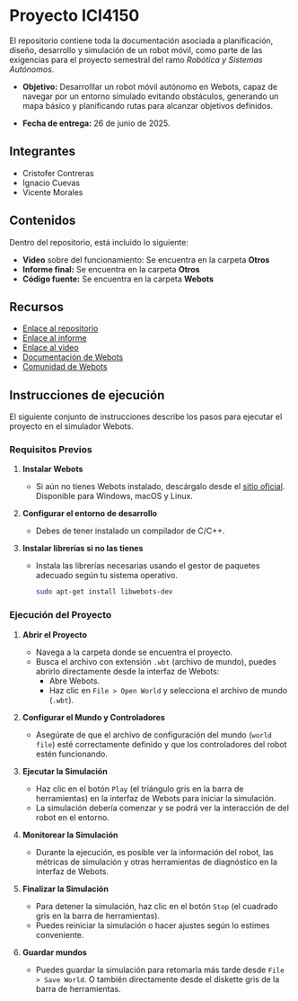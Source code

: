 # Proyecto ICI4150

El repositorio contiene toda la documentación asociada a planificación, diseño, desarrollo y simulación de un robot móvil, como parte de las exigencias para el proyecto semestral del ramo *Robótica y Sistemas Autónomos*.

* **Objetivo:** Desarrolllar un robot móvil autónomo en Webots, capaz de navegar por un entorno simulado evitando obstáculos, generando un mapa básico y planificando
rutas para alcanzar objetivos definidos.

* **Fecha de entrega:** 26 de junio de 2025.
 
## Integrantes

- Cristofer Contreras
- Ignacio Cuevas
- Vicente Morales

## Contenidos

Dentro del repositorio, está incluido lo siguiente:

- **Video** sobre del funcionamiento: Se encuentra en la carpeta **Otros**
- **Informe final:** Se encuentra en la carpeta **Otros**
- **Código fuente:** Se encuentra en la carpeta **Webots**

## Recursos

- [Enlace al repositorio](https://github.com/viice57/Proyecto-ICI4150.git)
- [Enlace al informe](https://github.com/viice57/Proyecto-ICI4150/tree/main/Otros/InformeFinal.pdf)
- [Enlace al video](https://github.com/viice57/Proyecto-ICI4150/tree/main/Otros/Prueba.mp4)
- [Documentación de Webots](https://cyberbotics.com/doc)
- [Comunidad de Webots](https://forum.cyberbotics.com/)

## Instrucciones de ejecución

El siguiente conjunto de instrucciones describe los pasos para ejecutar el proyecto en el simulador Webots.

### Requisitos Previos

1. **Instalar Webots**
   - Si aún no tienes Webots instalado, descárgalo desde el [sitio oficial](https://cyberbotics.com/). Disponible para Windows, macOS y Linux.

2. **Configurar el entorno de desarrollo**
   - Debes de tener instalado un compilador de C/C++.

3. **Instalar librerías si no las tienes**
   - Instala las librerías necesarias usando el gestor de paquetes adecuado según tu sistema operativo.
     ```bash
     sudo apt-get install libwebots-dev
     ```

### Ejecución del Proyecto

1. **Abrir el Proyecto**
   - Navega a la carpeta donde se encuentra el proyecto.
   - Busca el archivo con extensión `.wbt` (archivo de mundo), puedes abrirlo directamente desde la interfaz de Webots:
     - Abre Webots.
     - Haz clic en `File > Open World` y selecciona el archivo de mundo (`.wbt`).

2. **Configurar el Mundo y Controladores**
   - Asegúrate de que el archivo de configuración del mundo (`world file`) esté correctamente definido y que los controladores del robot estén funcionando.

3. **Ejecutar la Simulación**
   - Haz clic en el botón `Play` (el triángulo gris en la barra de herramientas) en la interfaz de Webots para iniciar la simulación.
   - La simulación debería comenzar y se podrá ver la interacción de del robot en el entorno.

4. **Monitorear la Simulación**
   - Durante la ejecución, es posible ver la información del robot, las métricas de simulación y otras herramientas de diagnóstico en la interfaz de Webots.

5. **Finalizar la Simulación**
   - Para detener la simulación, haz clic en el botón `Stop` (el cuadrado gris en la barra de herramientas).
   - Puedes reiniciar la simulación o hacer ajustes según lo estimes conveniente.

6. **Guardar mundos**
    - Puedes guardar la simulación para retomarla más tarde desde `File > Save World`. O también directamente desde el diskette gris de la barra de herramientas.

